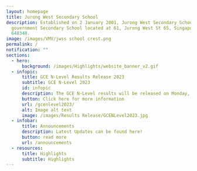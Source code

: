 ```yaml
---
layout: homepage
title: Jurong West Secondary School
description: Established on 2 January 2001, Jurong West Secondary School is a
  government Secondary School located at 61, Jurong West St 65, Singapore
  648348.
image: /images/VMV/jwss school crest.png
permalink: /
notification: ""
sections:
  - hero:
      background: /images/Highlights/website_banner_v2.gif
  - infopic:
      title: GCE N-Level Results Release 2023
      subtitle: GCE N-Level 2023
      id: infopic
      description: The GCE N-Level results will be released on Monday, 18 December 2023.
      button: Click here for more information
      url: /gcenlevel2023/
      alt: Image alt text
      image: /images/Results Release/GCENLevel2023.jpg
  - infobar:
      title: Announcements
      description: Latest Updates can be found here!
      button: read more
      url: /announcements
  - resources:
      title: Highlights
      subtitle: Highlights
---
```

